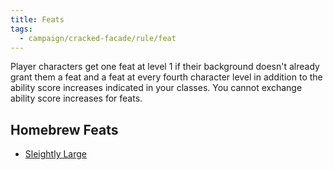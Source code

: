 ```yaml
---
title: Feats
tags:
  - campaign/cracked-facade/rule/feat
---
```


Player characters get one feat at level 1 if their background doesn't already grant them a feat and a feat at every fourth character level in addition to the ability score increases indicated in your classes. You cannot exchange ability score increases for feats.

## Homebrew Feats

- [Sleightly Large](sleightly-large.md)
